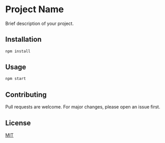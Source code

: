 # Project Name

Brief description of your project.

## Installation

```bash
npm install
```

## Usage

```bash
npm start
```

## Contributing

Pull requests are welcome. For major changes, please open an issue first.

## License

[MIT](https://choosealicense.com/licenses/mit/)
